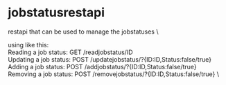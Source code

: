 # jobstatusrestapi
restapi that can be used to manage the jobstatuses \

using like this: \
Reading a job status: GET /readjobstatus/ID \
Updating a job status: POST /updatejobstatus/?{ID:ID,Status:false/true} \
Adding a job status: POST /addjobstatus/?{ID:ID,Status:false/true} \
Removing a job status: POST /removejobstatus/?{ID:ID,Status:false/true} \
